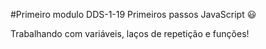 #Primeiro modulo DDS-1-19
Primeiros passos JavaScript :smiley:

Trabalhando com variáveis, laços de repetição e funções!



